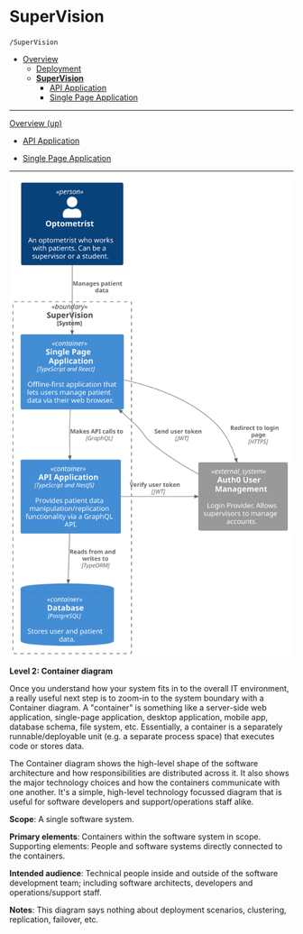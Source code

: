 # SuperVision

`/SuperVision`

* [Overview](../README.md)
  * [Deployment](../Deployment/README.md)
  * [**SuperVision**](../SuperVision/README.md)
    * [API Application](../SuperVision/API%20Application/README.md)
    * [Single Page Application](../SuperVision/Single%20Page%20Application/README.md)

---

[Overview (up)](../README.md)

- [API Application](../SuperVision/API%20Application/README.md)

- [Single Page Application](../SuperVision/Single%20Page%20Application/README.md)

---

![diagram](container.svg)

**Level 2: Container diagram**

Once you understand how your system fits in to the overall IT environment, a really useful next step is to zoom-in to the system boundary with a Container diagram. A "container" is something like a server-side web application, single-page application, desktop application, mobile app, database schema, file system, etc. Essentially, a container is a separately runnable/deployable unit (e.g. a separate process space) that executes code or stores data.

The Container diagram shows the high-level shape of the software architecture and how responsibilities are distributed across it. It also shows the major technology choices and how the containers communicate with one another. It's a simple, high-level technology focussed diagram that is useful for software developers and support/operations staff alike.

**Scope**: A single software system.

**Primary elements**: Containers within the software system in scope.
Supporting elements: People and software systems directly connected to the containers.

**Intended audience**: Technical people inside and outside of the software development team; including software architects, developers and operations/support staff.

**Notes**: This diagram says nothing about deployment scenarios, clustering, replication, failover, etc.
